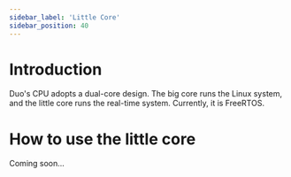 ```yaml
---
sidebar_label: 'Little Core'
sidebar_position: 40
---
```


# Introduction

Duo's CPU adopts a dual-core design. The big core runs the Linux system, and the little core runs the real-time system. Currently, it is FreeRTOS.

# How to use the little core

Coming soon...
